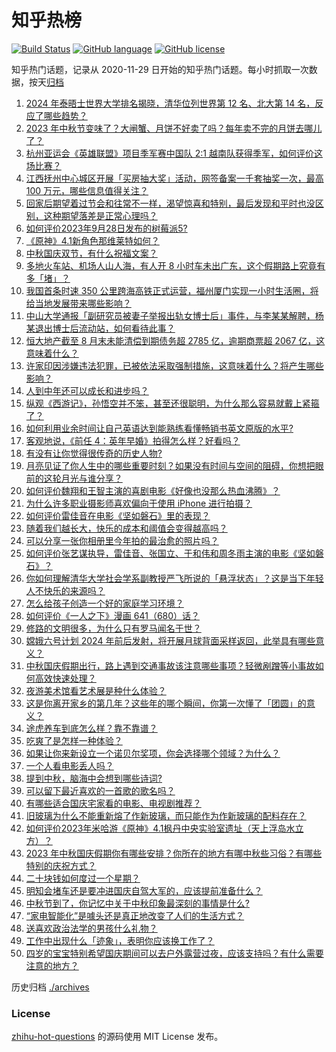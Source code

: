 # 知乎热榜
[![Build Status](https://github.com/ToWeLong/zhihu-hot-questions/workflows/CI/badge.svg)](https://github.com/ToWeLong/zhihu-hot-questions/actions)
[![GitHub language](https://img.shields.io/badge/language-golang-orange.svg)](https://golang.org/)
[![GitHub license](https://img.shields.io/github/license/ToWeLong/zhihu-hot-questions)](https://github.com/ToWeLong/zhihu-hot-questions/blob/main/LICENSE)

知乎热门话题，记录从 2020-11-29 日开始的知乎热门话题。每小时抓取一次数据，按天[归档](./archives)

<!-- BEGIN -->

1. [2024 年泰晤士世界大学排名揭晓，清华位列世界第 12 名、北大第 14 名，反应了哪些趋势？](https://www.zhihu.com/question/624127514)
1. [2023 年中秋节变味了？大闸蟹、月饼不好卖了吗？每年卖不完的月饼去哪儿了？](https://www.zhihu.com/question/624273495)
1. [杭州亚运会《英雄联盟》项目季军赛中国队 2:1 越南队获得季军，如何评价这场比赛？](https://www.zhihu.com/question/624290122)
1. [江西抚州中心城区开展「买房抽大奖」活动，网签备案一千套抽奖一次，最高 100 万元，哪些信息值得关注？](https://www.zhihu.com/question/624285729)
1. [回家后期望着过节会和往常不一样，渴望惊喜和特别，最后发现和平时也没区别，这种期望落差是正常心理吗？](https://www.zhihu.com/question/621811303)
1. [如何评价2023年9月28日发布的树莓派5?](https://www.zhihu.com/question/624165420)
1. [《原神》4.1新角色那维莱特如何？](https://www.zhihu.com/question/624002967)
1. [中秋国庆双节，有什么祝福文案？](https://www.zhihu.com/question/423686327)
1. [多地火车站、机场人山人海，有人开 8 小时车未出广东，这个假期路上究竟有多「堵」？](https://www.zhihu.com/question/624179396)
1. [我国首条时速 350 公里跨海高铁正式运营，福州厦门实现一小时生活圈，将给当地发展带来哪些影响？](https://www.zhihu.com/question/624166039)
1. [中山大学通报「副研究员被妻子举报出轨女博士后」事件，与李某某解聘，杨某退出博士后流动站，如何看待此事？](https://www.zhihu.com/question/624287367)
1. [恒大地产截至 8 月末未能清偿到期债务超 2785 亿，逾期商票超 2067 亿，这意味着什么？](https://www.zhihu.com/question/624234890)
1. [许家印因涉嫌违法犯罪，已被依法采取强制措施，这意味着什么？将产生哪些影响？](https://www.zhihu.com/question/624204906)
1. [人到中年还可以成长和进步吗？](https://www.zhihu.com/question/614261933)
1. [纵观《西游记》，孙悟空并不笨，甚至还很聪明，为什么那么容易就戴上紧箍了？](https://www.zhihu.com/question/396655835)
1. [如何利用业余时间让自己英语达到能熟练看懂畅销书英文原版的水平?](https://www.zhihu.com/question/621249440)
1. [客观地说，《前任 4：英年早婚》拍得怎么样？好看吗？](https://www.zhihu.com/question/623439956)
1. [有没有让你觉得很传奇的历史人物?](https://www.zhihu.com/question/624182841)
1. [月亮见证了你人生中的哪些重要时刻？如果没有时间与空间的阻碍，你想把眼前的这轮月光与谁分享？](https://www.zhihu.com/question/621491714)
1. [如何评价魏翔和王智主演的喜剧电影《好像也没那么热血沸腾》？](https://www.zhihu.com/question/621656808)
1. [为什么许多职业摄影师喜欢偏向于使用 iPhone 进行拍摄？](https://www.zhihu.com/question/555682701)
1. [如何评价雷佳音在电影《坚如磐石》里的表现？](https://www.zhihu.com/question/623725121)
1. [随着我们越长大，快乐的成本和阈值会变得越高吗？](https://www.zhihu.com/question/623695548)
1. [可以分享一张你相册里今年拍的最治愈的照片吗？](https://www.zhihu.com/question/617880108)
1. [如何评价张艺谋执导，雷佳音、张国立、于和伟和周冬雨主演的电影《坚如磐石》？](https://www.zhihu.com/question/547216986)
1. [你如何理解清华大学社会学系副教授严飞所说的「悬浮状态」？这是当下年轻人不快乐的来源吗？](https://www.zhihu.com/question/623695544)
1. [怎么给孩子创造一个好的家庭学习环境？](https://www.zhihu.com/question/584566612)
1. [如何评价《一人之下》漫画 641（680）话？](https://www.zhihu.com/question/624247621)
1. [修路的文明很多，为什么只有罗马闻名于世？](https://www.zhihu.com/question/623760294)
1. [嫦娥六号计划 2024 年前后发射，将开展月球背面采样返回，此举具有哪些意义？](https://www.zhihu.com/question/624279698)
1. [中秋国庆假期出行，路上遇到交通事故该注意哪些事项？轻微剐蹭等小事故如何高效快速处理？](https://www.zhihu.com/question/624270341)
1. [夜游美术馆看艺术展是种什么体验？](https://www.zhihu.com/question/621483703)
1. [这是你离开家乡的第几年？这些年的哪个瞬间，你第一次懂了「团圆」的意义？](https://www.zhihu.com/question/621491494)
1. [途虎养车到底怎么样？靠不靠谱？](https://www.zhihu.com/question/623825014)
1. [吃爽了是怎样一种体验？](https://www.zhihu.com/question/272023299)
1. [如果让你来新设立一个诺贝尔奖项，你会选择哪个领域？为什么？](https://www.zhihu.com/question/622727977)
1. [一个人看电影丢人吗？](https://www.zhihu.com/question/623801034)
1. [提到中秋，脑海中会想到哪些诗词?](https://www.zhihu.com/question/624283875)
1. [可以留下最近喜欢的一首歌的歌名吗？](https://www.zhihu.com/question/615792711)
1. [有哪些适合国庆宅家看的电影、电视剧推荐？](https://www.zhihu.com/question/623676699)
1. [旧玻璃为什么不能重新熔了作新玻璃，而只能作为作新玻璃的配料存在？](https://www.zhihu.com/question/554085292)
1. [如何评价2023年米哈游《原神》4.1枫丹中央实验室遗址（天上浮岛水立方）？](https://www.zhihu.com/question/624105947)
1. [2023 年中秋国庆假期你有哪些安排？你所在的地方有哪中秋些习俗？有哪些特别的庆祝方式？](https://www.zhihu.com/question/624270399)
1. [二十块钱如何度过一个星期？](https://www.zhihu.com/question/623377354)
1. [明知会堵车还是要冲进国庆自驾大军的，应该提前准备什么？](https://www.zhihu.com/question/624056953)
1. [中秋节到了，你记忆中关于中秋印象最深刻的事情是什么?](https://www.zhihu.com/question/624048410)
1. [“家电智能化”是噱头还是真正地改变了人们的生活方式？](https://www.zhihu.com/question/620751622)
1. [送喜欢政治法学的男孩什么礼物？](https://www.zhihu.com/question/621938155)
1. [工作中出现什么「迹象」，表明你应该换工作了？](https://www.zhihu.com/question/622550065)
1. [四岁的宝宝特别希望国庆期间可以去户外露营过夜，应该支持吗？有什么需要注意的地方？](https://www.zhihu.com/question/512691812)

<!-- END -->

历史归档 [./archives](./archives)


### License
[zhihu-hot-questions](https://github.com/towelong/zhihu-hot-questions) 的源码使用 MIT License 发布。